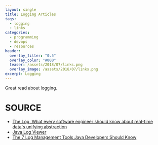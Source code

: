 ```yaml
---
layout: single
title: Logging Articles
tags:
  - logging
  - links
categories:
  - programming
  - devops
  - resources
header:
  overlay_filter: "0.5"
  overlay_color: "#000"
  teaser: /assets/2018/07/links.png
  overlay_image: /assets/2018/07/links.png
excerpt: Logging
---
```

Great read about logging.

# SOURCE

* [The Log: What every software engineer should know about real-time data's unifying abstraction](https://engineering.linkedin.com/distributed-systems/log-what-every-software-engineer-should-know-about-real-time-datas-unifying)
* [Java Log Viewer](https://stackoverflow.com/questions/144807/java-log-viewer)
* [The 7 Log Management Tools Java Developers Should Know](https://blog.takipi.com/the-7-log-management-tools-you-need-to-know/)
